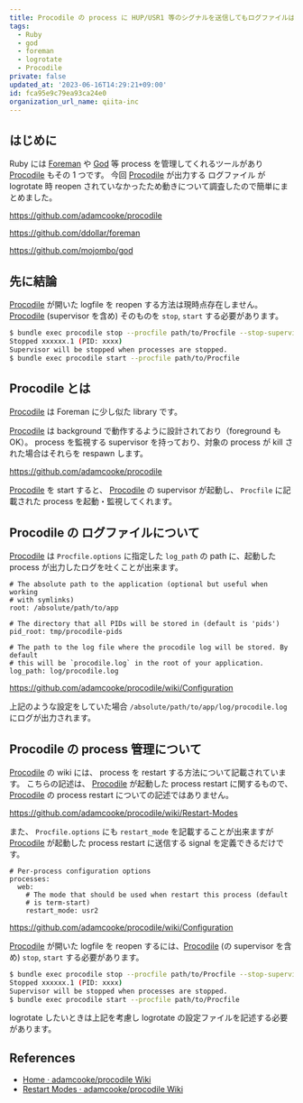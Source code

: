 ```yaml
---
title: Procodile の process に HUP/USR1 等のシグナルを送信してもログファイルは reopen しません
tags:
  - Ruby
  - god
  - foreman
  - logrotate
  - Procodile
private: false
updated_at: '2023-06-16T14:29:21+09:00'
id: fca95e9c79ea93ca24e0
organization_url_name: qiita-inc
---
```


## はじめに

Ruby には [Foreman] や [God] 等 process を管理してくれるツールがあり [Procodile] もその 1 つです。
今回 [Procodile] が出力する ログファイル が logrotate 時 reopen されていなかったため動きについて調査したので簡単にまとめました。

https://github.com/adamcooke/procodile

https://github.com/ddollar/foreman

https://github.com/mojombo/god

## 先に結論

[Procodile] が開いた logfile を reopen する方法は現時点存在しません。
[Procodile] (supervisor を含め) そのものを `stop`, `start` する必要があります。

```sh
$ bundle exec procodile stop --procfile path/to/Procfile --stop-supervisor
Stopped xxxxxx.1 (PID: xxxx)
Supervisor will be stopped when processes are stopped.
$ bundle exec procodile start --procfile path/to/Procfile
```

## Procodile とは

[Procodile] は Foreman に少し似た library です。

[Procodile] は background で動作するように設計されており（foreground も OK）。
process を監視する supervisor を持っており、対象の process が kill された場合はそれらを respawn します。

https://github.com/adamcooke/procodile

[Procodile] を start すると、 [Procodile] の supervisor が起動し、 `Procfile` に記載された process を起動・監視してくれます。

## Procodile の ログファイルについて

[Procodile] は `Procfile.options` に指定した `log_path` の path に、起動した process が出力したログを吐くことが出来ます。

```yml:Procfile.options
# The absolute path to the application (optional but useful when working
# with symlinks)
root: /absolute/path/to/app

# The directory that all PIDs will be stored in (default is 'pids')
pid_root: tmp/procodile-pids

# The path to the log file where the procodile log will be stored. By default
# this will be `procodile.log` in the root of your application.
log_path: log/procodile.log
```

https://github.com/adamcooke/procodile/wiki/Configuration

上記のような設定をしていた場合 `/absolute/path/to/app/log/procodile.log` にログが出力されます。

## Procodile の process 管理について

[Procodile] の wiki には、 process を restart する方法について記載されています。
こちらの記述は、 [Procodile] が起動した process restart に関するもので、 [Procodile] の process restart についての記述ではありません。

https://github.com/adamcooke/procodile/wiki/Restart-Modes

また、 `Procfile.options` にも `restart_mode` を記載することが出来ますが [Procodile] が起動した process restart に送信する signal を定義できるだけです。

```yml:restart_mode を term-start から usr2 に変更する場合
# Per-process configuration options
processes:
  web:
    # The mode that should be used when restart this process (default
    # is term-start)
    restart_mode: usr2
```

https://github.com/adamcooke/procodile/wiki/Configuration

[Procodile] が開いた logfile を reopen するには、[Procodile] (の supervisor を含め) `stop`, `start` する必要があります。

```sh
$ bundle exec procodile stop --procfile path/to/Procfile --stop-supervisor
Stopped xxxxxx.1 (PID: xxxx)
Supervisor will be stopped when processes are stopped.
$ bundle exec procodile start --procfile path/to/Procfile
```

logrotate したいときは上記を考慮し logrotate の設定ファイルを記述する必要があります。

## References

- [Home · adamcooke/procodile Wiki](https://github.com/adamcooke/procodile/wiki)
- [Restart Modes · adamcooke/procodile Wiki](https://github.com/adamcooke/procodile/wiki/Restart-Modes)

[Foreman]: https://github.com/ddollar/foreman
[God]: https://github.com/mojombo/god
[Procodile]: https://github.com/adamcooke/procodile
